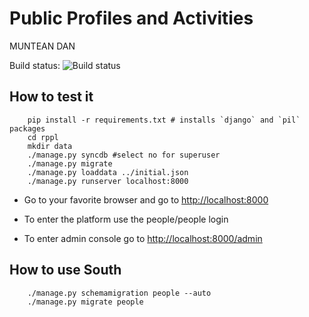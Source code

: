 # Public Profiles and Activities

MUNTEAN DAN 


Build status: ![Build status](https://travis-ci.org/rosedu/rosedu-people.svg)

## How to test it

```
    pip install -r requirements.txt # installs `django` and `pil` packages
    cd rppl
    mkdir data
    ./manage.py syncdb #select no for superuser
    ./manage.py migrate
	./manage.py loaddata ../initial.json
    ./manage.py runserver localhost:8000
```
    
 - Go to your favorite browser and go to [http://localhost:8000](http://localhost:8000)
   
 - To enter the platform use the people/people login

 - To enter admin console go to [http://localhost:8000/admin](http://localhost:8000/admin)

## How to use South

```
	./manage.py schemamigration people --auto
	./manage.py migrate people
```

